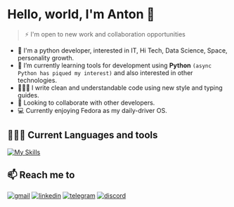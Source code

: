 # Hello, world, I'm Anton 👋

> ⚡️ I'm open to new work and collaboration opportunities

- 👀 I'm a python developer, interested in IT, Hi Tech, Data Science, Space, personality growth.
- 🌱 I’m currently learning tools for development using **Python** `(async Python has piqued my interest)` and also interested in other technologies.
- 👨🏻‍💻 I write clean and understandable code using new style and typing guides.
- 👯 Looking to collaborate with other developers.
- 💻 Currently enjoying Fedora as my daily-driver OS.

## 👨🏻‍💻 Current Languages and tools

[![My Skills](https://skillicons.dev/icons?i=python,django,fastapi,docker,postgres,sqlite,redis,nginx,linux,bash,git,github,lua,vscode,neovim,md,bootstrap,html,css&theme=dark&perline=10)](https://skillicons.dev)

## 📫 Reach me to

[![gmail](https://img.shields.io/badge/Gmail-EA4335?logo=gmail&logoColor=white&style=for-the-badge)](mailto:Anton.Savenchuk@gmail.com) [![linkedin](https://img.shields.io/badge/LinkedIn-0A66C2?logo=linkedin&logoColor=white&style=for-the-badge)](https://www.linkedin.com/in/anton-savenchuk/) [![telegram](https://img.shields.io/badge/Telegram-2CA5E0?logo=telegram&logoColor=white&style=for-the-badge)](https://t.me/anton_savenchuk) [![discord](https://img.shields.io/badge/Discord-5865F2?logo=discord&logoColor=white&style=for-the-badge)](https://discordapp.com/users/692549310230954005)

<!---
anton-savenchuk/anton-savenchuk is a ✨ special ✨ repository because its `README.md` (this file) appears on your GitHub profile.

--->

